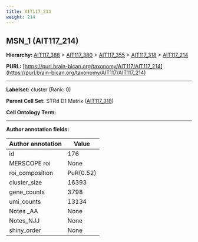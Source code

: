 ```yaml
---
title: AIT117_214
weight: 214
---
```

## MSN_1 (AIT117_214)
<b>Hierarchy: </b>
[AIT117_388](../AIT117_388) >
[AIT117_380](../AIT117_380) >
[AIT117_355](../AIT117_355) >
[AIT117_318](../AIT117_318) >
[AIT117_214](../AIT117_214)

**PURL:** [https://purl.brain-bican.org/taxonomy/AIT117/AIT117_214](https://purl.brain-bican.org/taxonomy/AIT117/AIT117_214)

---


**Labelset:** cluster (Rank: 0)

**Parent Cell Set:** STRd D1 Matrix ([AIT117_318](../AIT117_318))



**Cell Ontology Term:** 

[MARKER GENES.]: #


---

[TRANSFERRED ANNOTATIONS.]: #


[AUTHOR ANNOTATION FIELDS.]: #


**Author annotation fields:**

| Author annotation | Value |
|-------------------|-------|
|id|176|
|MERSCOPE roi|None|
|roi_composition|PuR(0.52) | CaH(0.39)|
|cluster_size|16393|
|gene_counts|3798|
|umi_counts|13134|
|Notes _AA|None|
|Notes_NJJ|None|
|shiny_order|None|
